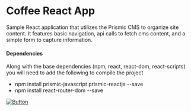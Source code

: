 # Coffee React App

Sample React application that utilizes the Prismic CMS to organize site content.  It features basic navigation, api calls to fetch cms content, and a simple form to capture information.

#### Dependencies

Along with the base dependencies (npm, react, react-dom, react-scripts) you will need to add the following to compile the project

- npm install prismic-javascript prismic-reactjs --save
- npm install react-router-dom --save

[![Button](http://coderisland.com/wp-content/uploads/2013/03/demo-button.png)](https://keen-jepsen-0c0bbf.netlify.com/)